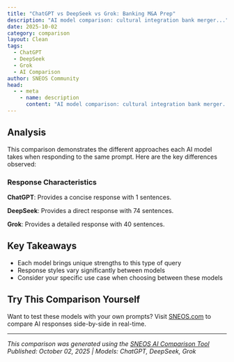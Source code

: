 ```yaml
---
title: "ChatGPT vs DeepSeek vs Grok: Banking M&A Prep"
description: "AI model comparison: cultural integration bank merger..."
date: 2025-10-02
category: comparison
layout: Clean
tags:
  - ChatGPT
  - DeepSeek
  - Grok
  - AI Comparison
author: SNEOS Community
head:
  - - meta
    - name: description
      content: "AI model comparison: cultural integration bank merger..."
---
```


<ChatComparison
  title="ChatGPT vs DeepSeek vs Grok: Banking M&amp;A Prep"
  prompt="cultural integration bank merger"
  :responses='{
    "ChatGPT": "Error calling OpenAI API.",
    "DeepSeek": "Of course. This is a critical topic. A bank merger is far more than a financial transaction; it\u0027s a fusion of two distinct corporate cultures. When cultural integration is mismanaged, it can lead to the failure of the entire merger, even if the financials are perfect.\n\nHere is a comprehensive breakdown of cultural integration in a bank merger, covering the challenges, strategies, and best practices.\n\n---\n\n### **The Core Challenge: Why Culture is the Make-or-Break Factor**\n\nBanks have deeply ingrained cultures shaped by their history, leadership, and business models. Common cultural dichotomies in mergers include:\n\n*   **Conservative vs. Entrepreneurial:** A traditional, risk-averse bank merging with an innovative, fast-moving fintech or challenger bank.\n*   **Sales-Driven vs. Service-Driven:** A bank focused on aggressive sales targets merging with one priding itself on deep, long-term client relationships.\n*   **Centralized vs. Decentralized:** A top-down, hierarchical institution merging with one that empowers local branches and teams.\n*   **Legacy vs. Modern:** A bank with older systems and a long-tenured workforce merging with a digitally-native, younger organization.\n\nWhen these cultures clash, the results are often:\n*   **Talent Drain:** Key employees leave, taking institutional knowledge and client relationships with them.\n*   **Low Morale \u0026 Productivity:** Uncertainty, \u0022us vs. them\u0022 mentalities, and resistance to change cripple efficiency.\n*   **Customer Attrition:** Inconsistent service and internal confusion lead to a poor customer experience.\n*   **Failure to Realize Synergies:** The projected cost savings and revenue enhancements never materialize due to internal friction.\n\n---\n\n### **A Phased Strategy for Successful Cultural Integration**\n\nSuccessful integration is a deliberate, ongoing process, not a one-time event.\n\n#### **Phase 1: Pre-Merger Due Diligence (The \u0022Discovery\u0022 Phase)**\n\n*   **Conduct a Cultural Assessment:** Don\u0027t guess. Use employee surveys, focus groups, and interviews to map the core values, behaviors, and working styles of both organizations.\n*   **Identify Cultural Risks \u0026 Synergies:** Where are the biggest potential clashes? Where are there surprising alignments? This must be a formal part of the merger feasibility analysis.\n*   **Develop the \u0022To-Be\u0022 Culture Vision:** Leadership must collaboratively define the desired culture of the combined entity. Is it a blend, or will one culture dominate? This vision must be clear and compelling.\n\n#### **Phase 2: Day 1 to 100 (The \u0022Execution\u0022 Phase)**\n\nThis is the most critical and volatile period.\n\n*   **Communicate Relentlessly:**\n    *   **Be Transparent:** Acknowledge the cultural differences openly. Explain the \u0022why\u0022 behind the merger and the vision for the future culture.\n    *   **Be Consistent:** Use multiple channels (town halls, intranet, emails, team meetings) to repeat the same core messages.\n    *   **Listen:** Create feedback mechanisms for employees to voice concerns and ask questions.\n\n*   **Establish Integration Teams:** Form cross-functional teams with members from *both* legacy organizations. Their mandate is to tackle integration challenges, fostering collaboration and breaking down silos.\n\n*   **Lead from the Front:**\n    *   **Executive Alignment:** The top leadership team must be unified and model the desired \u0022to-be\u0022 behaviors.\n    *   **Visible Leaders:** Managers and leaders should be highly visible, accessible, and actively managing their teams through the transition.\n\n*   **Make Symbolic and Structural Changes:**\n    *   **Branding \u0026 Office Space:** How will physical spaces and branding reflect the new entity?\n    *   **Performance Management:** Align performance metrics and incentives with the new cultural goals.\n    *   **Key Appointments:** Carefully select leaders for critical roles to demonstrate a commitment to the new culture (e.g., appointing a leader from the smaller bank to a key role can signal a true merger of equals).\n\n#### **Phase 3: 100 Days and Beyond (The \u0022Embedding\u0022 Phase)**\n\n*   **Align Systems and Processes:** Standardize HR policies, IT platforms, and operational procedures. Culture is baked into these daily routines.\n*   **Invest in Training and Development:** Roll out programs to build the new skills and mindsets required by the future state.\n*   **Celebrate Quick Wins:** Recognize and reward teams and individuals who exemplify the new culture and achieve integration milestones.\n*   **Measure and Adapt:** Continuously track cultural integration through pulse surveys, turnover rates, and employee engagement scores. Be prepared to adjust the approach.\n\n---\n\n### **Best Practices and Real-World Examples**\n\n#### **What to Do (Best Practices):**\n\n1.  **Start Early:** Culture work begins during due diligence, not after the deal is signed.\n2.  **Treat it as a Business Priority:** Assign a dedicated executive (e.g., a Chief Integration Officer) to own the cultural integration process.\n3.  **Be Fair and Equitable:** Avoid an \u0022acquirer vs. acquired\u0022 mentality. Use neutral language like \u0022legacy Bank A\u0022 and \u0022legacy Bank B.\u0022\n4.  **Focus on Customers:** Use the common goal of \u0022serving our customers better\u0022 as a unifying North Star.\n\n#### **What Not to Do (Common Pitfalls):**\n\n*   **Imposing a Culture:** Forcing one culture onto the other creates resentment and resistance.\n*   **Under-Communicating:** A communication vacuum will be filled with rumors and fear.\n*   **Ignoring the \u0022Soft Stuff\u0022:** Dismissing culture as \u0022fluffy\u0022 is the fastest way to derail the merger.\n*   **Rushing the Process:** Cultural integration takes years, not months.\n\n#### **Hypothetical Case Study: \u0022Legacy Trust Bank\u0022 merges with \u0022Finova Tech Bank\u0022**\n\n*   **Challenge:** Legacy Trust is conservative, hierarchical, and relationship-focused. Finova is agile, flat, and product-innovation-focused.\n*   **Successful Integration Strategy:**\n    *   **Vision:** Leadership defines the new culture as \u0022Relationship-Backed Innovation.\u0022\n    *   **Structure:** They create joint teams pairing Legacy\u0027s relationship managers with Finova\u0027s product developers to create new digital offerings for existing clients.\n    *   **Symbolism:** They adopt Finova\u0027s modern tech but keep the trusted Legacy Trust brand name.\n    *   **Training:** Legacy employees get training on agile methodologies; Finova employees get training on complex regulatory compliance.\n*   **Result:** The merged bank leverages its stable client base to rapidly deploy innovative products, capturing a new market segment.\n\n### **Conclusion**\n\nIn a bank merger, **culture is the operating system upon which the financial and strategic software runs.** A flawed or incompatible OS will cause the entire system to crash. A proactive, thoughtful, and well-resourced cultural integration plan is not an optional extra\u2014it is a fundamental requirement for achieving the promised value of the merger and building a thriving, unified institution for the future.",
    "Grok": "Cultural integration in the context of a bank merger refers to the process of blending the distinct corporate cultures, values, beliefs, and behaviors of two or more banking institutions into a cohesive and unified entity. Mergers and acquisitions (M\u0026A) in the banking sector often face significant challenges due to differences in organizational culture, which can impact employee morale, customer satisfaction, and overall success of the merger.\n\nHere are some key aspects and considerations for cultural integration during a bank merger:\n\n### 1. **Understanding Cultural Differences**\n   - **Assessment:** Before integration, both banks must assess their respective cultures, identifying similarities and differences in leadership styles, communication patterns, decision-making processes, and customer engagement approaches.\n   - **Values and Vision:** Determine whether the banks share a common vision and values (e.g., customer-centricity, innovation, or risk management) or if there are fundamental differences that need to be reconciled.\n\n### 2. **Importance of Cultural Integration**\n   - **Employee Retention and Engagement:** A lack of cultural alignment can lead to employee dissatisfaction, reduced productivity, and high turnover rates.\n   - **Customer Experience:** Cultural clashes can affect how employees interact with customers, potentially leading to inconsistent service or loss of trust.\n   - **Operational Efficiency:** Differences in work processes and attitudes can create friction, slowing down integration and synergy realization.\n\n### 3. **Strategies for Effective Cultural Integration**\n   - **Leadership Alignment:** Ensure that leaders from both banks are aligned on the vision for the merged entity and act as role models for the new culture. Appointing a leadership team that represents both organizations can foster trust.\n   - **Communication:** Transparent and frequent communication is critical to address uncertainties, clarify expectations, and build trust among employees and stakeholders.\n   - **Employee Involvement:** Engage employees at all levels through workshops, town halls, and feedback mechanisms to ensure they feel valued and included in the integration process.\n   - **Training and Development:** Provide cultural sensitivity training and programs to help employees understand and adapt to the new organizational culture.\n   - **Unified Policies and Practices:** Harmonize HR policies, performance metrics, and operational practices (e.g., risk management, customer service protocols) to create a consistent employee experience.\n\n### 4. **Challenges in Cultural Integration**\n   - **Resistance to Change:** Employees may resist adopting new values or ways of working due to loyalty to their original organization or fear of redundancy.\n   - **Geographical and Regional Differences:** If the merging banks operate in different regions or countries, cultural integration may be complicated by local customs, languages, and regulatory environments.\n   - **Power Dynamics:** One bank may dominate the merger process, leading to perceptions of inequality or loss of identity for the smaller or acquired entity.\n\n### 5. **Case Studies and Examples**\n   - **Bank of America and Merrill Lynch (2008):** The merger faced cultural challenges due to differences between Bank of America\u2019s commercial banking culture and Merrill Lynch\u2019s investment banking ethos. Issues such as compensation structures and risk appetites led to talent loss and integration difficulties.\n   - **JPMorgan Chase and Bank One (2004):** This merger was more successful due to deliberate efforts to align cultures, including strong leadership communication and a focus on integrating systems and staff effectively.\n\n### 6. **Best Practices**\n   - **Due Diligence:** Conduct a cultural due diligence during the pre-merger phase to anticipate potential conflicts.\n   - **Integration Teams:** Form cross-functional teams dedicated to cultural integration, with representation from both banks.\n   - **Celebrate Wins Together:** Highlight combined successes early on to build a sense of unity and shared purpose.\n   - **Monitor and Adapt:** Continuously assess cultural integration through employee surveys and performance metrics, adjusting strategies as needed.\n\n### 7. **Role of Technology**\n   - Technology can aid cultural integration by standardizing processes and communication platforms. For instance, adopting a unified digital banking platform or collaboration tool can help align employees and reduce operational friction.\n\n### Conclusion\nCultural integration is often cited as one of the most critical yet overlooked aspects of a bank merger. While financial and operational integration are tangible and measurable, cultural integration is more nuanced and requires sustained effort over time. Successful cultural integration can lead to a stronger, more competitive institution, while failure to address cultural issues can result in long-term damage to employee morale, customer relationships, and financial performance. Prioritizing people and culture alongside strategy and systems is essential for a seamless merger."
  }'
  published-date="13:47"
/>

## Analysis

This comparison demonstrates the different approaches each AI model takes when responding to the same prompt. Here are the key differences observed:

### Response Characteristics

**ChatGPT**: Provides a concise response with 1 sentences. 

**DeepSeek**: Provides a direct response with 74 sentences. 

**Grok**: Provides a detailed response with 40 sentences. 

## Key Takeaways

- Each model brings unique strengths to this type of query
- Response styles vary significantly between models
- Consider your specific use case when choosing between these models

## Try This Comparison Yourself

Want to test these models with your own prompts? Visit [SNEOS.com](https://sneos.com) to compare AI responses side-by-side in real-time.

---

*This comparison was generated using the [SNEOS AI Comparison Tool](https://sneos.com)*
*Published: October 02, 2025 | Models: ChatGPT, DeepSeek, Grok*
